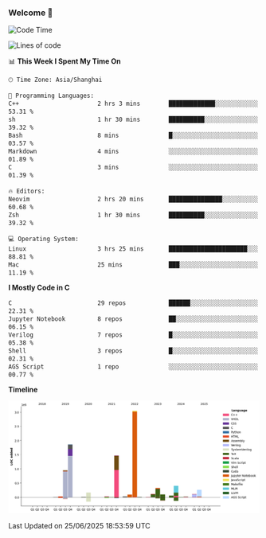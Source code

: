 ### Welcome 👋

<!--START_SECTION:waka-->
![Code Time](http://img.shields.io/badge/Code%20Time-2%2C056%20hrs%2014%20mins-blue)

![Lines of code](https://img.shields.io/badge/From%20Hello%20World%20I%27ve%20Written-9.1%20million%20lines%20of%20code-blue)

📊 **This Week I Spent My Time On** 

```text
🕑︎ Time Zone: Asia/Shanghai

💬 Programming Languages: 
C++                      2 hrs 3 mins        █████████████░░░░░░░░░░░░   53.31 % 
sh                       1 hr 30 mins        ██████████░░░░░░░░░░░░░░░   39.32 % 
Bash                     8 mins              █░░░░░░░░░░░░░░░░░░░░░░░░   03.57 % 
Markdown                 4 mins              ░░░░░░░░░░░░░░░░░░░░░░░░░   01.89 % 
C                        3 mins              ░░░░░░░░░░░░░░░░░░░░░░░░░   01.39 % 

🔥 Editors: 
Neovim                   2 hrs 20 mins       ███████████████░░░░░░░░░░   60.68 % 
Zsh                      1 hr 30 mins        ██████████░░░░░░░░░░░░░░░   39.32 % 

💻 Operating System: 
Linux                    3 hrs 25 mins       ██████████████████████░░░   88.81 % 
Mac                      25 mins             ███░░░░░░░░░░░░░░░░░░░░░░   11.19 % 
```

**I Mostly Code in C** 

```text
C                        29 repos            ██████░░░░░░░░░░░░░░░░░░░   22.31 % 
Jupyter Notebook         8 repos             ██░░░░░░░░░░░░░░░░░░░░░░░   06.15 % 
Verilog                  7 repos             █░░░░░░░░░░░░░░░░░░░░░░░░   05.38 % 
Shell                    3 repos             █░░░░░░░░░░░░░░░░░░░░░░░░   02.31 % 
AGS Script               1 repo              ░░░░░░░░░░░░░░░░░░░░░░░░░   00.77 % 
```



**Timeline**

![Lines of Code chart](https://raw.githubusercontent.com/Bohan-hu/Bohan-hu/master/assets/bar_graph.png)


 Last Updated on 25/06/2025 18:53:59 UTC
<!--END_SECTION:waka-->



